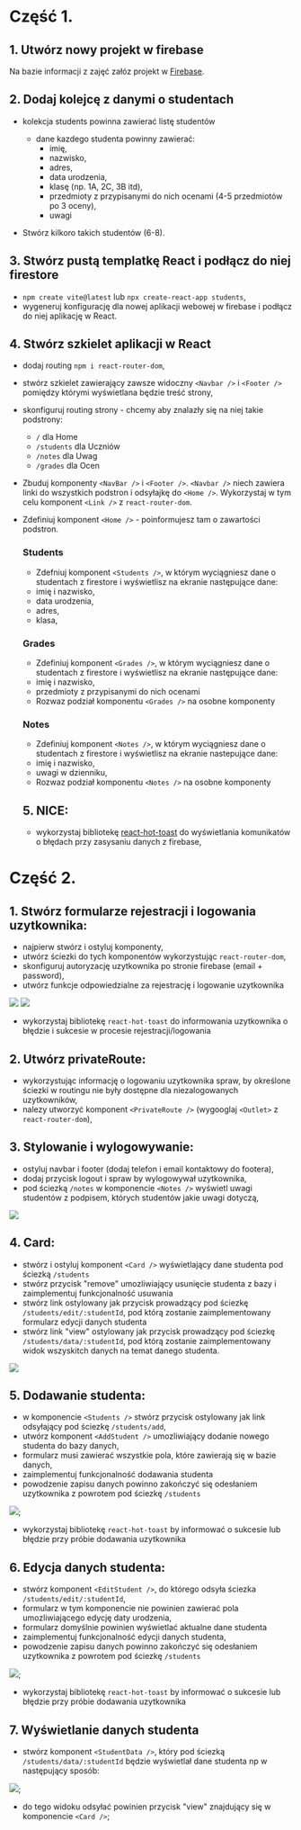 # Część 1.

## 1. Utwórz nowy projekt w firebase

Na bazie informacji z zajęć załóz projekt w [Firebase](https://firebase.google.com/).

## 2. Dodaj kolejcę z danymi o studentach

-  kolekcja students powinna zawierać listę studentów

   -  dane kazdego studenta powinny zawierać:
      -  imię,
      -  nazwisko,
      -  adres,
      -  data urodzenia,
      -  klasę (np. 1A, 2C, 3B itd),
      -  przedmioty z przypisanymi do nich ocenami (4-5 przedmiotów po 3 oceny),
      -  uwagi

-  Stwórz kilkoro takich studentów (6-8).

## 3. Stwórz pustą templatkę React i podłącz do niej firestore

-  `npm create vite@latest` lub `npx create-react-app students`,
-  wygeneruj konfigurację dla nowej aplikacji webowej w firebase i podłącz do niej aplikację w React.

## 4. Stwórz szkielet aplikacji w React

-  dodaj routing `npm i react-router-dom`,
-  stwórz szkielet zawierający zawsze widoczny `<Navbar />` i `<Footer />` pomiędzy którymi wyświetlana będzie treść strony,
-  skonfiguruj routing strony - chcemy aby znalazły się na niej takie podstrony:

   -  `/` dla Home
   -  `/students` dla Uczniów
   -  `/notes` dla Uwag
   -  `/grades` dla Ocen

-  Zbuduj komponenty `<NavBar />` i `<Footer />`. `<Navbar />` niech zawiera linki do wszystkich podstron i odsyłajkę do `<Home />`. Wykorzystaj w tym celu komponent `<Link />` z `react-router-dom`.

-  Zdefiniuj komponent `<Home />` - poinformujesz tam o zawartości podstron.

   ### Students

   -  Zdefniuj komponent `<Students />`, w którym wyciągniesz dane o studentach z firestore i wyświetlisz na ekranie następujące dane:
   -  imię i nazwisko,
   -  data urodzenia,
   -  adres,
   -  klasa,

   ### Grades

   -  Zdefiniuj komponent `<Grades />`, w którym wyciągniesz dane o studentach z firestore i wyświetlisz na ekranie następujące dane:
   -  imię i nazwisko,
   -  przedmioty z przypisanymi do nich ocenami

   *  Rozwaz podział komponentu `<Grades />` na osobne komponenty

   ### Notes

   -  Zdefiniuj komponent `<Notes />`, w którym wyciągniesz dane o studentach z firestore i wyświetlisz na ekranie nastepujące dane:
   -  imię i nazwisko,
   -  uwagi w dzienniku,

   *  Rozwaz podział komponentu `<Notes />` na osobne komponenty

   ## 5. NICE:

   -  wykorzystaj bibliotekę [react-hot-toast](https://react-hot-toast.com/) do wyświetlania komunikatów o błędach przy zasysaniu danych z firebase,

# Część 2.

## 1. Stwórz formularze rejestracji i logowania uzytkownika:

-  najpierw stwórz i ostyluj komponenty,
-  utwórz ściezki do tych komponentów wykorzystując `react-router-dom`,
-  skonfiguruj autoryzację uzytkownika po stronie firebase (email + password),
-  utwórz funkcje odpowiedzialne za rejestrację i logowanie uzytkownika

![](./img/login.png)
![](./img/register.png)

-  wykorzystaj bibliotekę `react-hot-toast` do informowania uzytkownika o błędzie i sukcesie w procesie rejestracji/logowania

## 2. Utwórz privateRoute:

-  wykorzystując informację o logowaniu uzytkownika spraw, by określone ściezki w routingu nie były dostępne dla niezalogowanych uzytkowników,
-  nalezy utworzyć komponent `<PrivateRoute />` (wygooglaj `<Outlet>` z `react-router-dom`),

## 3. Stylowanie i wylogowywanie:

-  ostyluj navbar i footer (dodaj telefon i email kontaktowy do footera),
-  dodaj przycisk logout i spraw by wylogowywał uzytkownika,
-  pod ściezką `/notes` w komponencie `<Notes />` wyświetl uwagi studentów z podpisem, których studentów jakie uwagi dotyczą,

![](./img//layout.png)

## 4. Card:

-  stwórz i ostyluj komponent `<Card />` wyświetlający dane studenta pod ściezką `/students`
-  stwórz przycisk "remove" umozliwiający usunięcie studenta z bazy i zaimplementuj funkcjonalność usuwania
-  stwórz link ostylowany jak przycisk prowadzący pod ściezkę `/students/edit/:studentId`, pod którą zostanie zaimplementowany formularz edycji danych studenta
-  stwórz link "view" ostylowany jak przycisk prowadzący pod ściezkę `/students/data/:studentId`, pod którą zostanie zaimplementowany widok wszyskitch danych na temat danego studenta.

![](./img//card.png)

## 5. Dodawanie studenta:

-  w komponencie `<Students />` stwórz przycisk ostylowany jak link odsyłający pod ściezkę `/students/add`,
-  utwórz komponent `<AddStudent />` umozliwiający dodanie nowego studenta do bazy danych,
-  formularz musi zawierać wszystkie pola, które zawierają się w bazie danych,
-  zaimplementuj funkcjonalność dodawania studenta
-  powodzenie zapisu danych powinno zakończyć się odesłaniem uzytkownika z powrotem pod ściezkę `/students`

![](./img//addstudent.png);

-  wykorzystaj bibliotekę `react-hot-toast` by informować o sukcesie lub błędzie przy próbie dodawania uzytkownika

## 6. Edycja danych studenta:

-  stwórz komponent `<EditStudent />`, do którego odsyła ściezka `/students/edit/:studentId`,
-  formularz w tym komponencie nie powinien zawierać pola umozliwiającego edycję daty urodzenia,
-  formularz domyślnie powinien wyświetlać aktualne dane studenta
-  zaimplementuj funkcjonalność edycji danych studenta,
-  powodzenie zapisu danych powinno zakończyć się odesłaniem uzytkownika z powrotem pod ściezkę `/students`

![](./img/editstudent.png);

-  wykorzystaj bibliotekę `react-hot-toast` by informować o sukcesie lub błędzie przy próbie dodawania uzytkownika

## 7. Wyświetlanie danych studenta

-  stwórz komponent `<StudentData />`, który pod ściezką `/students/data/:studentId` będzie wyświetlał dane studenta np w następujący sposób:

![](./img/viewstudent.png);

-  do tego widoku odsyłać powinien przycisk "view" znajdujący się w komponencie `<Card />`;
